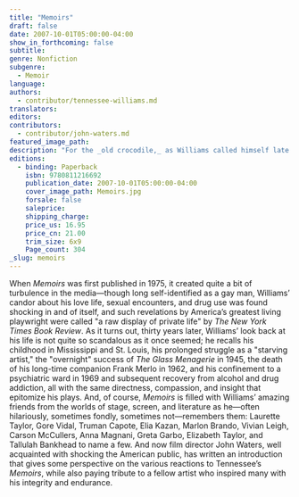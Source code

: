 ```yaml
---
title: "Memoirs"
draft: false
date: 2007-10-01T05:00:00-04:00
show_in_forthcoming: false
subtitle:
genre: Nonfiction
subgenre:
  - Memoir
language:
authors:
  - contributor/tennessee-williams.md
translators:
editors:
contributors:
  - contributor/john-waters.md
featured_image_path:
description: "For the _old crocodile,_ as Williams called himself late in life, the past was always present, and so it is with his continual shifting and intermingling of times, places, and memories as he weaves this story. "
editions:
  - binding: Paperback
    isbn: 9780811216692
    publication_date: 2007-10-01T05:00:00-04:00
    cover_image_path: Memoirs.jpg
    forsale: false
    saleprice:
    shipping_charge:
    price_us: 16.95
    price_cn: 21.00
    trim_size: 6x9
    Page_count: 304
_slug: memoirs
---
```


When _Memoirs_ was first published in 1975, it created quite a bit of turbulence in the media—though long self-identified as a gay man, Williams’ candor about his love life, sexual encounters, and drug use was found shocking in and of itself, and such revelations by America’s greatest living playwright were called "a raw display of private life" by _The New York Times Book Review_. As it turns out, thirty years later, Williams’ look back at his life is not quite so scandalous as it once seemed; he recalls his childhood in Mississippi and St. Louis, his prolonged struggle as a "starving artist," the "overnight" success of _The Glass Menagerie_ in 1945, the death of his long-time companion Frank Merlo in 1962, and his confinement to a psychiatric ward in 1969 and subsequent recovery from alcohol and drug addiction, all with the same directness, compassion, and insight that epitomize his plays. And, of course, _Memoirs_ is filled with Williams’ amazing friends from the worlds of stage, screen, and literature as he—often hilariously, sometimes fondly, sometimes not—remembers them: Laurette Taylor, Gore Vidal, Truman Capote, Elia Kazan, Marlon Brando, Vivian Leigh, Carson McCullers, Anna Magnani, Greta Garbo, Elizabeth Taylor, and Tallulah Bankhead to name a few. And now film director John Waters, well acquainted with shocking the American public, has written an introduction that gives some perspective on the various reactions to Tennessee’s _Memoirs_, while also paying tribute to a fellow artist who inspired many with his integrity and endurance.

